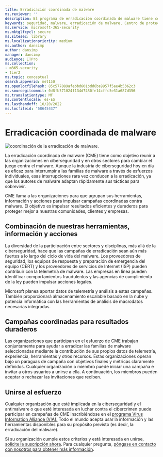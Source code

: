 ```yaml
---
title: Erradicación coordinada de malware
ms.reviewer: ''
description: El programa de erradicación coordinada de malware tiene como objetivo unir a las organizaciones de seguridad para interrumpir el ecosistema de malware.
keywords: seguridad, malware, erradicación de malware, Centro de protección contra malware de Microsoft, MMPC
ms.service: microsoft-365-security
ms.mktglfcycl: secure
ms.sitesec: library
ms.localizationpriority: medium
ms.author: dansimp
author: dansimp
manager: dansimp
audience: ITPro
ms.collection:
- m365-security
- tier2
ms.topic: conceptual
search.appverid: met150
ms.openlocfilehash: 85c577889afebbd601bdd6ba9957f5ae4b5362c3
ms.sourcegitcommit: 0d8fb571024f134d7480fe14cffc5e31a687d356
ms.translationtype: MT
ms.contentlocale: es-ES
ms.lasthandoff: 10/20/2022
ms.locfileid: "68645437"
---
```

# <a name="coordinated-malware-eradication"></a>Erradicación coordinada de malware

![coordinación de la erradicación de malware.](../../media/security-intelligence-images/coordinated-malware.png)

La erradicación coordinada de malware (CME) tiene como objetivo reunir a las organizaciones en ciberseguridad y en otros sectores para cambiar el juego contra el malware. Aunque la industria de ciberseguridad hoy en día es eficaz para interrumpir a las familias de malware a través de esfuerzos individuales, esas interrupciones rara vez conducen a la erradicación, ya que los autores de malware adaptan rápidamente sus tácticas para sobrevivir.

CME llama a las organizaciones para que agrupan sus herramientas, información y acciones para impulsar campañas coordinadas contra malware. El objetivo es impulsar resultados eficientes y duraderos para proteger mejor a nuestras comunidades, clientes y empresas.

## <a name="combining-our-tools-information-and-actions"></a>Combinación de nuestras herramientas, información y acciones

La diversidad de la participación entre sectores y disciplinas, más allá de la ciberseguridad, hace que las campañas de erradicación sean aún más fuertes a lo largo del ciclo de vida del malware. Los proveedores de seguridad, los equipos de respuesta y preparación de emergencia del equipo (CERT) y los proveedores de servicios de Internet (ISP) pueden contribuir con la telemetría de malware. Las empresas en línea pueden identificar comportamientos fraudulentos y las agencias de cumplimiento de la ley pueden impulsar acciones legales.

Microsoft planea aportar datos de telemetría y análisis a estas campañas. También proporcionará almacenamiento escalable basado en la nube y potencia informática con las herramientas de análisis de macrodatos necesarias integradas.

## <a name="coordinated-campaigns-for-lasting-results"></a>Campañas coordinadas para resultados duraderos

Las organizaciones que participan en el esfuerzo de CME trabajan conjuntamente para ayudar a erradicar las familias de malware seleccionadas mediante la contribución de sus propios datos de telemetría, experiencia, herramientas y otros recursos. Estas organizaciones operan bajo un paraguas de campaña con objetivos finales y métricas claramente definidos. Cualquier organización o miembro puede iniciar una campaña e invitar a otros usuarios a unirse a ella. A continuación, los miembros pueden aceptar o rechazar las invitaciones que reciben.

## <a name="join-the-effort"></a>Unirse al esfuerzo

Cualquier organización que esté implicada en la ciberseguridad y el antimalware o que esté interesada en luchar contra el cibercrimen puede participar en campañas de CME inscribiéndose en el [programa Virus Information Alliance (VIA).](virus-information-alliance-criteria.md) Todo el mundo acepta usar la información y las herramientas disponibles para su propósito previsto (es decir, la erradicación del malware).

Si su organización cumple estos criterios y está interesada en unirse, [solicite la suscripción ahora](https://www.microsoft.com/wdsi/alliances/apply-alliance-membership). Para cualquier pregunta, [póngase en contacto con nosotros para obtener más información](https://www.microsoft.com/wdsi/alliances/collaboration-inquiry).
